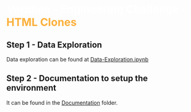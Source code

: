 <h1 style="color: white;">
  Veridion - Engineering Challenge - <span style="color: #fbb03c;">HTML Clones</span>
</h1>

## Step 1 - Data Exploration

Data exploration can be found at [Data-Exploration.ipynb](./Data-Exploration/Data-Exploration.ipynb)

## Step 2 - Documentation to setup the environment

It can be found in the [Documentation](./Documentation/) folder.  